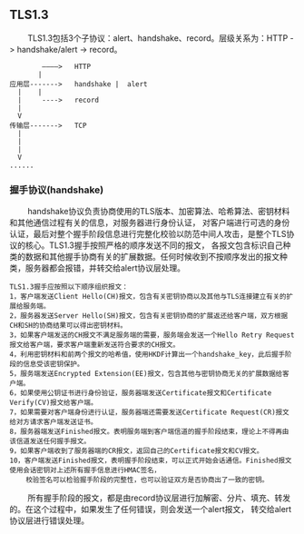 ## TLS1.3

&emsp;&emsp; TLS1.3包括3个子协议：alert、handshake、record。层级关系为：HTTP -> handshake/alert -> record。

            ————>   HTTP
           |
    应用层------->   handshake |  alert
      |    |
      |     ---->   record
      |
      V
    传输层------->   TCP
      |        
      |
      |
      V
    ......

### 握手协议(handshake)
&emsp;&emsp; handshake协议负责协商使用的TLS版本、加密算法、哈希算法、密钥材料和其他通信过程有关的信息，对服务器进行身份认证，
对客户端进行可选的身份认证，最后对整个握手阶段信息进行完整化校验以防范中间人攻击，是整个TLS协议的核心。TLS1.3握手按照严格的顺序发送不同的报文，
各报文包含标识自己种类的数据和其他握手协商有关的扩展数据。任何时候收到不按顺序发出的报文种类，服务器都会报错，并转交给alert协议层处理。

    TLS1.3握手应按照以下顺序组织报文：
    1，客户端发送Client Hello(CH)报文，包含有关密钥协商以及其他与TLS连接建立有关的扩展给服务端。
    2，服务器发送Server Hello(SH)报文，包含有关密钥协商的扩展返还给客户端，双方根据CH和SH的协商结果可以得出密钥材料。
    3，如果客户端发送的CH报文不满足服务端的需要，服务端会发送一个Hello Retry Request报文给客户端，要求客户端重新发送符合要求的CH报文。
    4，利用密钥材料和前两个报文的哈希值，使用HKDF计算出一个handshake_key，此后握手阶段的信息受该密钥保护。
    5，服务端发送Encrypted Extension(EE)报文，包含其他与密钥协商无关的扩展数据给客户端。
    6，如果使用公钥证书进行身份验证，服务器端发送Certificate报文和Certificate Verify(CV)报文给客户端。
    7，如果需要对客户端身份进行认证，服务器端还需要发送Certificate Request(CR)报文给对方请求客户端发送证书。
    8，服务器端发送Finished报文。表明服务端到客户端信道的握手阶段结束，理论上不得再由该信道发送任何握手报文。
    9，如果客户端收到了服务器端的CR报文，返回自己的Certificate报文和CV报文。
    10，客户端发送Finished报文，表明握手阶段结束，可以正式开始会话通信。Finished报文使用会话密钥对上述所有握手信息进行HMAC签名，
        校验签名可以检验握手阶段的完整性，也可以验证双方是否协商出了一致的密钥。
        
&emsp;&emsp; 所有握手阶段的报文，都是由record协议层进行加解密、分片、填充、转发的。在这个过程中，如果发生了任何错误，则会发送一个alert报文，
转交给alert协议层进行错误处理。

